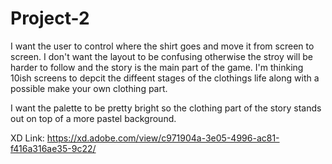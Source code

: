 # Project-2


I want the user to control where the shirt goes and move it from screen to screen. I don't want the layout to be confusing otherwise the stroy will be harder to follow and the story is the main part of the game. I'm thinking 10ish screens to depcit the diffeent stages of the clothings life along with a possible make your own clothing part.

I want the palette to be pretty bright so the clothing part of the story stands out on top of a more pastel background. 

XD Link:
https://xd.adobe.com/view/c971904a-3e05-4996-ac81-f416a316ae35-9c22/
